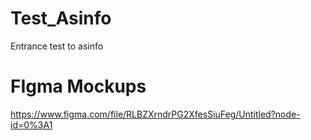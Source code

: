 # Test_Asinfo
Entrance test to asinfo
# FIgma Mockups
https://www.figma.com/file/RLBZXrndrPG2XfesSiuFeg/Untitled?node-id=0%3A1
